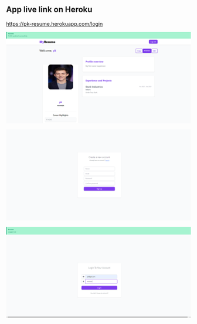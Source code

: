 
## App live link on Heroku

https://pk-resume.herokuapp.com/login

![img.png](img.png)

![img_1.png](img_1.png)

![img_2.png](img_2.png)
